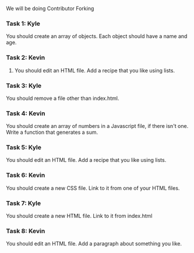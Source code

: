 We will be doing Contributor Forking

### Task 1: Kyle
You should create an array of objects. Each object should have a name and age.

### Task 2: Kevin
1) You should edit an HTML file. Add a recipe that you like using lists.

### Task 3: Kyle
You should remove a file other than index.html.

### Task 4: Kevin
You should create an array of numbers in a Javascript file, if there isn't one. Write a function that generates a sum.

### Task 5: Kyle
You should edit an HTML file. Add a recipe that you like using lists.

### Task 6: Kevin
You should create a new CSS file. Link to it from one of your HTML files.

### Task 7: Kyle
You should create a new HTML file. Link to it from index.html

### Task 8: Kevin
You should edit an HTML file. Add a paragraph about something you like.
